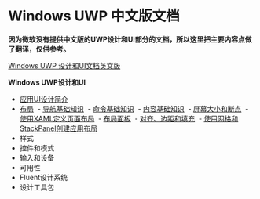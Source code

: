 # Windows UWP 中文版文档

**因为微软没有提供中文版的UWP设计和UI部分的文档，所以这里把主要内容点做了翻译，仅供参考。**

[Windows UWP 设计和UI文档英文版](https://docs.microsoft.com/zh-cn/windows/uwp/design/basics/design-and-ui-intro)

**Windows UWP设计和UI**

- [应用UI设计简介]()
- [布局]()
  - [导航基础知识](/layout/navigation-basics.md)
  - [命令基础知识]()
  - [内容基础知识]()
  - [屏幕大小和断点]()
  - [使用XAML定义页面布局]()
  - [布局面板]()
  - [对齐、边距和填充]()
  - [使用网格和StackPanel创建应用布局]()
- 样式
- 控件和模式
- 输入和设备
- 可用性
- Fluent设计系统
- 设计工具包